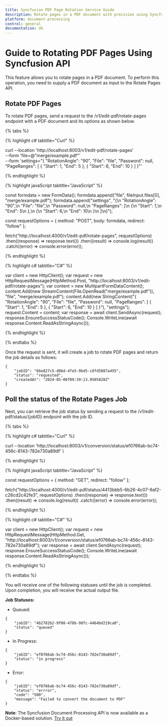 ```yaml
---
title: Syncfusion PDF Page Rotation Service Guide
description: Rotate pages in a PDF document with precision using Syncfusion's Rotate Pages API. Specify rotation options and the PDF file for seamless adjustments.
platform: document-processing
control: general
documentation: UG
---
```

# Guide to Rotating PDF Pages Using Syncfusion API

This feature allows you to rotate pages in a PDF document. To perform this operation, you need to supply a PDF document as input to the Rotate Pages API.

## Rotate PDF Pages

To rotate PDF pages, send a request to the /v1/edit-pdf/rotate-pages endpoint with a PDF document and its options as shown below.

{% tabs %}

{% highlight c# tabtitle="Curl" %}

curl --location 'http://localhost:8003/v1/edit-pdf/rotate-pages' \
--form 'file=@"merge/example.pdf"' \
--form 'settings="{
  \"RotationAngle\": \"90\",
  \"File\": \"file\",
  \"Password\": null,
  \"PageRanges\": [
    {
      \"Start\": 1,
      \"End\": 5
    },
    {
      \"Start\": 6,
      \"End\": 10
    }
  ]
}"'

{% endhighlight %}

{% highlight javaScript tabtitle="JavaScript" %}

const formdata = new FormData();
formdata.append("file", fileInput.files[0], "merge/example.pdf");
formdata.append("settings", "{\n  \"RotationAngle\": \"90\",\n  \"File\": \"file\",\n  \"Password\": null,\n  \"PageRanges\": [\n    {\n      \"Start\": 1,\n      \"End\": 5\n    },\n    {\n      \"Start\": 6,\n      \"End\": 10\n    }\n  ]\n}");

const requestOptions = {
  method: "POST",
  body: formdata,
  redirect: "follow"
};

fetch("http://localhost:4000/v1/edit-pdf/rotate-pages", requestOptions)
  .then((response) => response.text())
  .then((result) => console.log(result))
  .catch((error) => console.error(error));

{% endhighlight %} 

{% highlight c# tabtitle="C#" %}

var client = new HttpClient();
var request = new HttpRequestMessage(HttpMethod.Post, "http://localhost:8003/v1/edit-pdf/rotate-pages");
var content = new MultipartFormDataContent();
content.Add(new StreamContent(File.OpenRead("merge/example.pdf")), "file", "merge/example.pdf");
content.Add(new StringContent("{
  \"RotationAngle\": \"90\",
  \"File\": \"file\",
  \"Password\": null,
  \"PageRanges\": [
    {
      \"Start\": 1,
      \"End\": 5
    },
    {
      \"Start\": 6,
      \"End\": 10
    }
  ]
}"), "settings");
request.Content = content;
var response = await client.SendAsync(request);
response.EnsureSuccessStatusCode();
Console.WriteLine(await response.Content.ReadAsStringAsync());

{% endhighlight %} 

{% endtabs %}

Once the request is sent, it will create a job to rotate PDF pages and return the job details as follows:

```
{
    "jobID": "6be827c5-d86d-4fe5-9bd5-c8fd5887a455",
    "status": "requested",
    "createdAt": "2024-05-06T09:39:13.9505828Z"
}
```

## Poll the status of the Rotate Pages Job

Next, you can retrieve the job status by sending a request to the /v1/edit-pdf/status/{jobID} endpoint with the job ID.

{% tabs %}

{% highlight c# tabtitle="Curl" %}

curl --location 'http://localhost:8003/v1/conversion/status/ef0766ab-bc74-456c-8143-782e730a89df' \

{% endhighlight %}

{% highlight javaScript tabtitle="JavaScript" %}

const requestOptions = {
  method: "GET",
  redirect: "follow"
};

fetch("http://localhost:4000/v1/edit-pdf/status/4413bbb5-6b26-4c07-9af2-c26cd2c42fe3", requestOptions)
  .then((response) => response.text())
  .then((result) => console.log(result))
  .catch((error) => console.error(error));

{% endhighlight %} 

{% highlight c# tabtitle="C#" %}

var client = new HttpClient();
var request = new HttpRequestMessage(HttpMethod.Get, "http://localhost:8003/v1/conversion/status/ef0766ab-bc74-456c-8143-782e730a89df");
var response = await client.SendAsync(request);
response.EnsureSuccessStatusCode();
Console.WriteLine(await response.Content.ReadAsStringAsync());

{% endhighlight %} 

{% endtabs %}

You will receive one of the following statuses until the job is completed. Upon completion, you will receive the actual output file.

**Job Statuses:**

- Queued:

```
{
    "jobID": "4b2782b2-9f08-478b-98fc-4464bd219ca0",
    "status": "queued"
}
```
- In Progress:

```
{
    "jobID": "ef0766ab-bc74-456c-8143-782e730a89df",
    "status": "in progress"
}
```
- Error:

```
{
    "jobID": "ef0766ab-bc74-456c-8143-782e730a89df",
    "status": "errror",
    "code": "500",
    "message": "Failed to convert the document to PDF"        
}
```

**Note**: The Syncfusion Document Processing API is now available as a Docker-based solution. [Try it out](https://hub.docker.com/r/syncfusion/document-processing-apis)